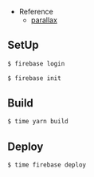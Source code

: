 - Reference
  - [parallax](https://react-spring.io/components/parallax#parallax)

## SetUp

```bash
$ firebase login

$ firebase init
```

## Build

```bash
$ time yarn build
```

## Deploy

```bash
$ time firebase deploy
```
